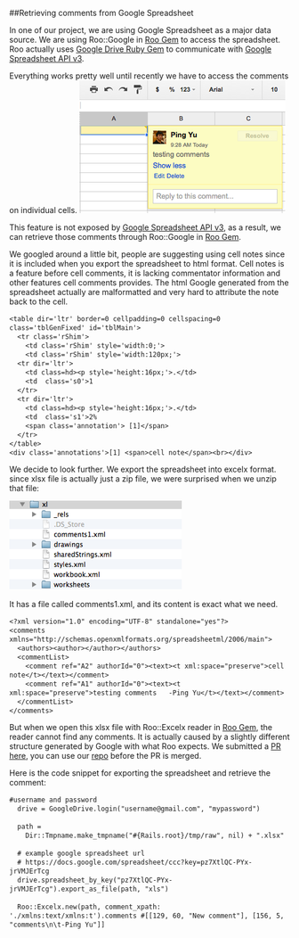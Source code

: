 ##Retrieving comments from Google Spreadsheet

In one of our project, we are using Google Spreadsheet as a major data source. We are using Roo::Google in [Roo Gem](https://github.com/Empact/roo) to access the spreadsheet. Roo actually uses [Google Drive Ruby Gem](https://github.com/gimite/google-drive-ruby) to communicate with [Google Spreadsheet API v3](https://developers.google.com/google-apps/spreadsheets/#working_with_cell-based_feeds).

Everything works pretty well until recently we have to access the comments on individual cells.
![cell_comment](/comments.png "Cell Comment")

This feature is not exposed by [Google Spreadsheet API v3](https://developers.google.com/google-apps/spreadsheets/#working_with_cell-based_feeds),
as a result, we can retrieve those comments through Roo::Google in [Roo Gem](https://github.com/Empact/roo).

We googled around a little bit, people are suggesting using cell notes since it is included when you export the spreadsheet to html format.
Cell notes is a feature before cell comments, it is lacking commentator information and other features cell comments provides.
The html Google generated from the spreadsheet actually are malformatted and very hard to attribute the note back to the cell.


```
<table dir='ltr' border=0 cellpadding=0 cellspacing=0 class='tblGenFixed' id='tblMain'>
  <tr class='rShim'>
    <td class='rShim' style='width:0;'>
    <td class='rShim' style='width:120px;'>
  <tr dir='ltr'>
    <td class=hd><p style='height:16px;'>.</td>
    <td  class='s0'>1
  </tr>
  <tr dir='ltr'>
    <td class=hd><p style='height:16px;'>.</td>
    <td  class='s1'>2%
    <span class='annotation'> [1]</span>
  </tr>
</table>
<div class='annotations'>[1] <span>cell note</span><br></div>
```

We decide to look further. We export the spreadsheet into excelx format. since xlsx file is actually just a zip file, we were surprised when we unzip that file:

![excelx_content](/excelx.png "Excelx content")

It has a file called comments1.xml, and its content is exact what we need.

```
<?xml version="1.0" encoding="UTF-8" standalone="yes"?>
<comments xmlns="http://schemas.openxmlformats.org/spreadsheetml/2006/main">
  <authors><author></author></authors>
  <commentList>
    <comment ref="A2" authorId="0"><text><t xml:space="preserve">cell note</t></text></comment>
    <comment ref="A1" authorId="0"><text><t xml:space="preserve">testing comments	-Ping Yu</t></text></comment>
  </commentList>
</comments>
```

But when we open this xlsx file with Roo::Excelx reader in [Roo Gem](https://github.com/Empact/roo), the reader cannot find any comments.
It is actually caused by a slightly different structure generated by Google with what Roo expects.
We submitted a [PR  here](https://github.com/Empact/roo/pull/95), you can use our [repo](https://github.com/intridea/roo) before the PR is merged.

Here is the code snippet for exporting the spreadsheet and retrieve the comment:

```
#username and password
  drive = GoogleDrive.login("username@gmail.com", "mypassword")

  path =
    Dir::Tmpname.make_tmpname("#{Rails.root}/tmp/raw", nil) + ".xlsx"

  # example google spreadsheet url
  # https://docs.google.com/spreadsheet/ccc?key=pz7XtlQC-PYx-jrVMJErTcg
  drive.spreadsheet_by_key("pz7XtlQC-PYx-jrVMJErTcg").export_as_file(path, "xls")

  Roo::Excelx.new(path, comment_xpath: './xmlns:text/xmlns:t').comments #[[129, 60, "New comment"], [156, 5, "comments\n\t-Ping Yu"]]

```
